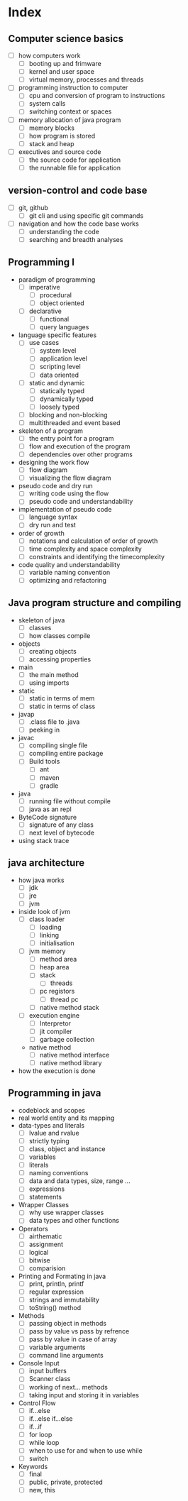 # Index

## Computer science basics
- [ ] how computers work
	- [ ] booting up and frimware
	- [ ] kernel and user space
	- [ ] virtual memory, processes and threads
- [ ] programming instruction to computer
	- [ ] cpu and conversion of program to instructions
	- [ ] system calls
	- [ ] switching context or spaces
- [ ] memory allocation of java program
	- [ ] memory blocks
	- [ ] how program is stored
	- [ ] stack and heap
- [ ] executives and source code
	- [ ] the source code for application
	- [ ] the runnable file for application

## version-control and code base
- [ ] git, github
	- [ ] git cli and using specific git commands
- [ ] navigation and how the code base works
	- [ ] understanding the code
	- [ ] searching and breadth analyses

## Programming I
- paradigm of programming
	- [ ] imperative
		- [ ] procedural
		- [ ] object oriented
	- [ ] declarative
		- [ ] functional
		- [ ] query languages
- language specific features
	- [ ] use cases
		- [ ] system level
		- [ ] application level
		- [ ] scripting level
		- [ ] data oriented
	- [ ] static and dynamic
		- [ ] statically typed
		- [ ] dynamically typed
		- [ ] loosely typed
	- [ ] blocking and non-blocking
	- [ ] multithreaded and event based
- skeleton of a program
	- [ ] the entry point for a program
	- [ ] flow and execution of the program
	- [ ] dependencies over other programs
- designing the work flow
	- [ ] flow diagram
	- [ ] visualizing the flow diagram
- pseudo code and dry run
	- [ ] writing code using the flow
	- [ ] pseudo code and understandability
- implementation of pseudo code
	- [ ] language syntax
	- [ ] dry run and test
- order of growth
	- [ ] notations and calculation of order of growth
	- [ ] time complexity and space complexity
	- [ ] constraints and identifying the timecomplexity
- code quality and understandability
	- [ ] variable naming convention
	- [ ] optimizing and refactoring

## Java program structure and compiling
- skeleton of java
	- [ ] classes
	- [ ] how classes compile
- objects
	- [ ] creating objects
	- [ ] accessing properties
- main
	- [ ] the main method
	- [ ] using imports
- static
	- [ ] static in terms of mem
	- [ ] static in terms of class
- javap
	- [ ] .class file to .java
	- [ ] peeking in 
- javac
	- [ ] compiling single file
	- [ ] compiling entire package
	- [ ] Build tools
		- [ ] ant
		- [ ] maven
		- [ ] gradle
- java
	- [ ] running file without compile
	- [ ] java as an repl
- ByteCode signature
	- [ ] signature of any class
	- [ ] next level of bytecode
- using stack trace

## java architecture
- how java works
	- [ ] jdk
	- [ ] jre
	- [ ] jvm
- inside look of jvm
	- [ ] class loader
		- [ ] loading
		- [ ] linking
		- [ ] initialisation
	- [ ] jvm memory
		- [ ] method area
		- [ ] heap area
		- [ ] stack
			- [ ] threads
		- [ ] pc registors
			- [ ] thread pc
		- [ ] native method stack
	- [ ] execution engine
		- [ ] Interpretor
		- [ ] jit compiler
		- [ ] garbage collection
	- native method
		- [ ] native method interface
		- [ ] native method library
- how the execution is done

## Programming in java 
- codeblock and scopes
- real world entity and its mapping
- data-types and literals
	- [ ] lvalue and rvalue
	- [ ] strictly typing
	- [ ] class, object and instance
	- [ ] variables
	- [ ] literals
	- [ ] naming conventions
	- [ ] data and data types, size, range ...
	- [ ] expressions
	- [ ] statements
- Wrapper Classes
	- [ ] why use wrapper classes
	- [ ] data types and other functions
- Operators
	- [ ] airthematic
	- [ ] assignment
	- [ ] logical
	- [ ] bitwise
	- [ ] comparision
- Printing and Formating in java
	- [ ] print, println, printf
	- [ ] regular expression
	- [ ] strings and immutability
	- [ ] toString() method
- Methods
	- [ ] passing object in methods
	- [ ] pass by value vs pass by refrence
	- [ ] pass by value in case of array
	- [ ] variable arguments
	- [ ] command line arguments
- Console Input
	- [ ] input buffers
	- [ ] Scanner class
	- [ ] working of next... methods
	- [ ] taking input and storing it in variables
- Control Flow
	- [ ] if...else 
	- [ ] if...else if...else
	- [ ] if...if
	- [ ] for loop
	- [ ] while loop
	- [ ] when to use for and when to use while
	- [ ] switch
- Keywords
	- [ ] final
	- [ ] public, private, protected
	- [ ] new, this
